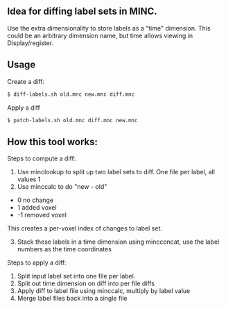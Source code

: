 Idea for diffing label sets in MINC.
--------------------------------------------

Use the extra dimensionality to store labels as a "time" dimension. This could be an arbitrary dimension name, but time allows viewing in Display/register.

## Usage

Create a diff:
```sh
$ diff-labels.sh old.mnc new.mnc diff.mnc
```

Apply a diff
```sh
$ patch-labels.sh old.mnc diff.mnc new.mnc
```


## How this tool works:

Steps to compute a diff:

1. Use minclookup to split up two label sets to diff. One file per label, all values 1
2. Use minccalc to do "new - old"
- 0 no change
- 1 added voxel
- -1 removed voxel

This creates a per-voxel index of changes to label set.

3. Stack these labels in a time dimension using mincconcat, use the label numbers as the time coordinates

Steps to apply a diff:

1. Split input label set into one file per label.
2. Split out time dimension on diff into per file diffs
3. Apply diff to label file using minccalc, multiply by label value
4. Merge label files back into a single file
